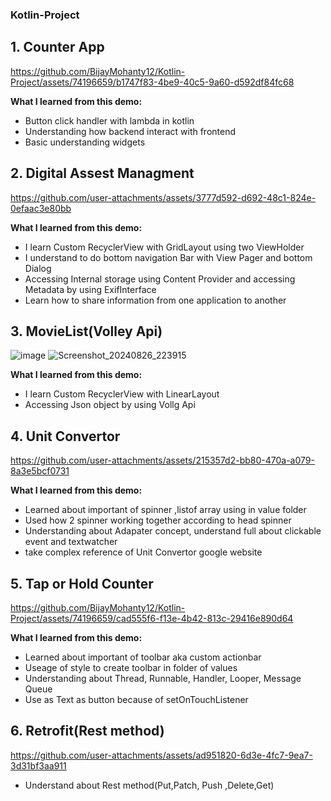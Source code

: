 ### Kotlin-Project


  ## 1. Counter App
 


https://github.com/BijayMohanty12/Kotlin-Project/assets/74196659/b1747f83-4be9-40c5-9a60-d592df84fc68

**What I learned from this demo:**

* Button click handler with lambda in kotlin
* Understanding how backend interact with frontend
* Basic understanding  widgets

  
 ## 2. Digital Assest Managment
https://github.com/user-attachments/assets/3777d592-d692-48c1-824e-0efaac3e80bb

**What I learned from this demo:**

* I learn Custom RecyclerView with GridLayout using two ViewHolder
* I understand to do bottom navigation Bar with View Pager  and bottom Dialog  
* Accessing Internal storage using Content Provider  and accessing Metadata by using ExifInterface
* Learn how to share information from one application to another

## 3. MovieList(Volley Api)
 
![image](https://github.com/user-attachments/assets/468e339b-d67c-4a63-b265-626e71b9689a)
![Screenshot_20240826_223915](https://github.com/user-attachments/assets/3805aa8b-b9a7-4bee-a815-9967e853a5cf)

**What I learned from this demo:**

* I learn Custom RecyclerView with LinearLayout 
* Accessing Json object  by using Vollg Api

## 4. Unit Convertor

https://github.com/user-attachments/assets/215357d2-bb80-470a-a079-8a3e5bcf0731

**What I learned from this demo:**

* Learned about important of spinner ,listof array using in value folder
* Used how  2 spinner working together according to head spinner
* Understanding about Adapater concept, understand full about clickable event and textwatcher
* take complex reference of Unit Convertor  google website

 ## 5. Tap or Hold Counter
 

https://github.com/BijayMohanty12/Kotlin-Project/assets/74196659/cad555f6-f13e-4b42-813c-29416e890d64

**What I learned from this demo:**

* Learned about important of toolbar aka custom actionbar
* Useage of style to create toolbar in folder of values
* Understanding about Thread, Runnable, Handler, Looper, Message Queue
*  Use as Text as button  because of setOnTouchListener

## 6. Retrofit(Rest method)

https://github.com/user-attachments/assets/ad951820-6d3e-4fc7-9ea7-3d31bf3aa911
* Understand about Rest method(Put,Patch, Push ,Delete,Get)

